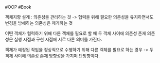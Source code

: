 #OOP #Book

객체지향 설계 : 의존성을 관리하는 것 -> 협력을 위해 필요한 의존성을 유지하면서도 변경을 방해하는 의존성은 제거하는 것

어떤 객체가 협력하기 위해 다른 객체를 필요로 할 때 두 객체 사이에 의존성 존재
의존성은 실행 시점과 구현 시점에 서로 다른 의미를 가진다.

객체가 예정된 작업을 정상적으로 수행하기 위해 다른 객체를 필요로 하는 경우 -> 두 객체 사이에 의존성 존재
방향성을 가지며 단방향이다.